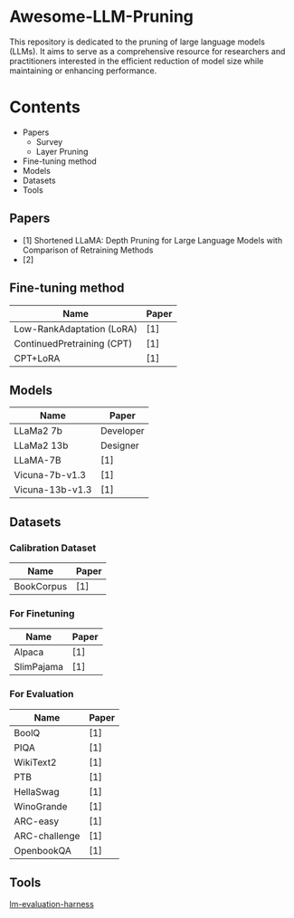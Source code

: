 # Awesome-LLM-Pruning

This repository is dedicated to the pruning of large language models (LLMs). It aims to serve as a comprehensive resource for researchers and practitioners interested in the efficient reduction of model size while maintaining or enhancing performance.

# Contents
- Papers
  - Survey
  - Layer Pruning
- Fine-tuning method
- Models
- Datasets 
- Tools


## Papers


- [1] Shortened LLaMA: Depth Pruning for Large Language Models with Comparison of Retraining Methods
- [2] 

## Fine-tuning method
| Name     | Paper         |
|----------|--------------|
| Low-RankAdaptation (LoRA)    | [1]   | 
| ContinuedPretraining (CPT)    | [1]   | 
| CPT+LoRA    | [1]   | 
 

## Models
| Name     | Paper         |
|----------|--------------|
| LLaMa2 7b    | Developer    | 
| LLaMa2 13b      | Designer     |
| LLaMA-7B    | [1]    | 
| Vicuna-7b-v1.3    | [1]    | 
| Vicuna-13b-v1.3    | [1]    | 

## Datasets 
### Calibration Dataset
| Name     | Paper         |
|----------|--------------|
| BookCorpus   | [1]    | 

### For Finetuning
| Name     | Paper         |
|----------|--------------|
| Alpaca    |   [1]   |
| SlimPajama      |   [1]   |

### For Evaluation
| Name     | Paper         |
|----------|--------------|
| BoolQ   |  [1]   | 
| PIQA    |    [1]  |
| WikiText2   |   [1]   |
| PTB  |   [1]   |
| HellaSwag |    [1]  |
| WinoGrande |   [1]   |
| ARC-easy |   [1]   |
| ARC-challenge |   [1]   |
| OpenbookQA |   [1]   |

## Tools
[lm-evaluation-harness](https://github.com/EleutherAI/lm-evaluation-harness)








